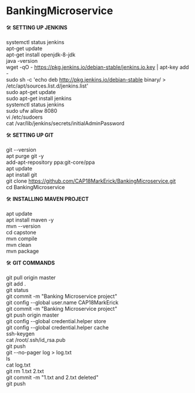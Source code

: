 # BankingMicroservice

:hammer_and_wrench: <b>SETTING UP JENKINS</b> <br /> <br />
systemctl status jenkins <br />
apt-get  update <br />
apt-get  install  openjdk-8-jdk <br /> 
java -version <br /> 
wget -qO - https://pkg.jenkins.io/debian-stable/jenkins.io.key | apt-key add - <br /> 
sudo sh -c 'echo deb http://pkg.jenkins.io/debian-stable binary/ > /etc/apt/sources.list.d/jenkins.list' <br /> 
sudo apt-get update <br /> 
sudo apt-get install jenkins <br /> 
systemctl status jenkins <br /> 
sudo ufw allow 8080 <br /> 
vi /etc/sudoers <br /> 
cat /var/lib/jenkins/secrets/initialAdminPassword <br />

:hammer_and_wrench: <b>SETTING UP GIT</b> <br /> <br />
git --version <br />
apt purge git -y <br />
add-apt-repository ppa:git-core/ppa <br />
apt update <br />
apt install git <br /> 
git clone https://github.com/CAP18MarkErick/BankingMicroservice.git <br />
cd BankingMicroservice <br />

:hammer_and_wrench: <b>INSTALLING MAVEN PROJECT</b> <br /> <br />
apt update <br /> 
apt install maven -y <br /> 
mvn --version <br />
cd capstone <br /> 
mvn compile <br /> 
mvn clean <br />
mvn package <br />

:hammer_and_wrench: <b>GIT COMMANDS</b> <br /> <br />
git pull origin master <br />
git add . <br />
git status <br />
git commit -m "Banking Microservice project" <br />
git config --global user.name CAP18MarkErick <br />
git commit -m "Banking Microservice project" <br />
git push origin master <br />
git config --global credential.helper store <br />
git config --global credential.helper cache <br />
ssh-keygen <br /> 
cat /root/.ssh/id_rsa.pub <br />
git push <br />
git --no-pager log > log.txt <br />
ls <br />
cat log.txt <br />
git rm 1.txt 2.txt <br />
git commit -m "1.txt and 2.txt deleted" <br />
git push <br />


